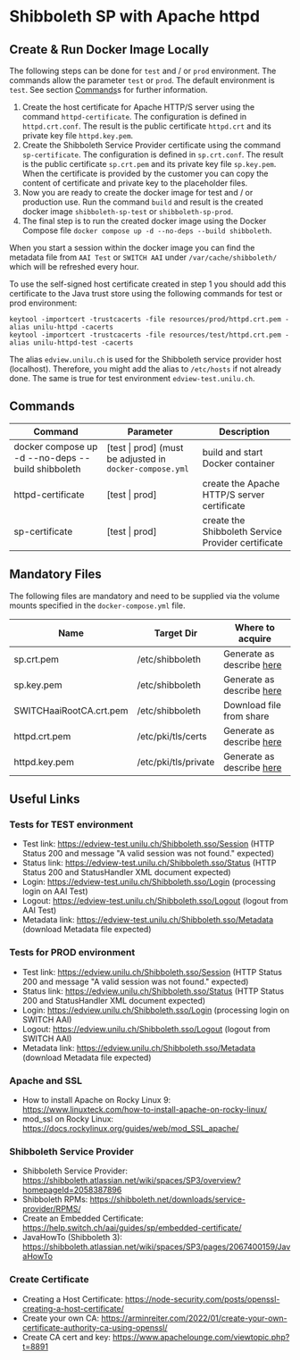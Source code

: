 # Shibboleth SP with Apache httpd

## Create & Run Docker Image Locally

The following steps can be done for `test` and / or `prod` environment. The commands allow the parameter `test` or
`prod`. The default environment is `test`. See section [Commands](#Commands)s for further information.

1. Create the host certificate for Apache HTTP/S server using the command `httpd-certificate`. The configuration is
   defined in `httpd.crt.conf`. The result is the public certificate `httpd.crt` and its private key file
   `httpd.key.pem`.
2. Create the Shibboleth Service Provider certificate using the command `sp-certificate`. The configuration is defined
   in `sp.crt.conf`. The result is the public certificate `sp.crt.pem` and its private key file `sp.key.pem`. When the
   certificate is provided by the customer you can copy the content of certificate and private key to the placeholder
   files.
3. Now you are ready to create the docker image for test and / or production use. Run the command `build` and result is
   the created docker image `shibboleth-sp-test` or `shibboleth-sp-prod`.
4. The final step is to run the created docker image using the Docker Compose file `docker compose up -d --no-deps --build shibboleth`.

When you start a session within the docker image you can find the metadata file from `AAI Test` or `SWITCH AAI` under
`/var/cache/shibboleth/` which will be refreshed every hour.

To use the self-signed host certificate created in step 1 you should add this certificate to the Java trust store using
the following commands for test or prod environment:

    keytool -importcert -trustcacerts -file resources/prod/httpd.crt.pem -alias unilu-httpd -cacerts
    keytool -importcert -trustcacerts -file resources/test/httpd.crt.pem -alias unilu-httpd-test -cacerts

The alias `edview.unilu.ch` is used for the Shibboleth service provider host (localhost). Therefore, you might add the
alias to `/etc/hosts` if not already done. The same is true for test environment `edview-test.unilu.ch`.

## Commands

| Command                                           | Parameter                                                | Description                                        |                                        
|---------------------------------------------------|----------------------------------------------------------|----------------------------------------------------|
| docker compose up -d --no-deps --build shibboleth | [test \| prod] (must be adjusted in `docker-compose.yml` | build and start Docker container                   |
| httpd-certificate                                 | [test \| prod]                                           | create the Apache HTTP/S server certificate        |
| sp-certificate                                    | [test \| prod]                                           | create the Shibboleth Service Provider certificate |

## Mandatory Files
The following files are mandatory and need to be supplied via the volume mounts specified in the `docker-compose.yml` file.

| Name                    | Target Dir           | Where to acquire                                               |                                        
|-------------------------|----------------------|----------------------------------------------------------------|
| sp.crt.pem              | /etc/shibboleth      | Generate as describe [here](#create--run-docker-image-locally) |
| sp.key.pem              | /etc/shibboleth      | Generate as describe [here](#create--run-docker-image-locally) |
| SWITCHaaiRootCA.crt.pem | /etc/shibboleth      | Download file from share                                       |
| httpd.crt.pem           | /etc/pki/tls/certs   | Generate as describe [here](#create--run-docker-image-locally) |
| httpd.key.pem           | /etc/pki/tls/private | Generate as describe [here](#create--run-docker-image-locally) |

## Useful Links

### Tests for TEST environment

- Test link: https://edview-test.unilu.ch/Shibboleth.sso/Session (HTTP Status 200 and message "A valid session was not
  found." expected)
- Status link: https://edview-test.unilu.ch/Shibboleth.sso/Status (HTTP Status 200 and StatusHandler XML document
  expected)
- Login: https://edview-test.unilu.ch/Shibboleth.sso/Login (processing login on AAI Test)
- Logout: https://edview-test.unilu.ch/Shibboleth.sso/Logout (logout from AAI Test)
- Metadata link: https://edview-test.unilu.ch/Shibboleth.sso/Metadata (download Metadata file expected)

### Tests for PROD environment

- Test link: https://edview.unilu.ch/Shibboleth.sso/Session (HTTP Status 200 and message "A valid session was not
  found." expected)
- Status link: https://edview.unilu.ch/Shibboleth.sso/Status (HTTP Status 200 and StatusHandler XML document
  expected)
- Login: https://edview.unilu.ch/Shibboleth.sso/Login (processing login on SWITCH AAI)
- Logout: https://edview.unilu.ch/Shibboleth.sso/Logout (logout from SWITCH AAI)
- Metadata link: https://edview.unilu.ch/Shibboleth.sso/Metadata (download Metadata file expected)

### Apache and SSL

- How to install Apache on Rocky Linux 9: https://www.linuxteck.com/how-to-install-apache-on-rocky-linux/
- mod_ssl on Rocky Linux: https://docs.rockylinux.org/guides/web/mod_SSL_apache/

### Shibboleth Service Provider

- Shibboleth Service Provider: https://shibboleth.atlassian.net/wiki/spaces/SP3/overview?homepageId=2058387896
- Shibboleth RPMs: https://shibboleth.net/downloads/service-provider/RPMS/
- Create an Embedded Certificate: https://help.switch.ch/aai/guides/sp/embedded-certificate/
- JavaHowTo (Shibboleth 3): https://shibboleth.atlassian.net/wiki/spaces/SP3/pages/2067400159/JavaHowTo

### Create Certificate

- Creating a Host Certificate: https://node-security.com/posts/openssl-creating-a-host-certificate/
- Create your own CA: https://arminreiter.com/2022/01/create-your-own-certificate-authority-ca-using-openssl/
- Create CA cert and key: https://www.apachelounge.com/viewtopic.php?t=8891